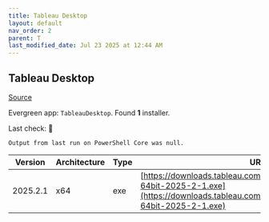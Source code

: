 ```yaml
---
title: Tableau Desktop
layout: default
nav_order: 2
parent: T
last_modified_date: Jul 23 2025 at 12:44 AM
---
```


## Tableau Desktop

[Source](https://www.tableau.com/)

Evergreen app: `TableauDesktop`. Found **1** installer.

Last check: 🔴
```
Output from last run on PowerShell Core was null.
```

| Version  | Architecture | Type | URI                                                                                                                                                      |
| -------- | ------------ | ---- | -------------------------------------------------------------------------------------------------------------------------------------------------------- |
| 2025.2.1 | x64          | exe  | [https://downloads.tableau.com/tssoftware/TableauDesktop-64bit-2025-2-1.exe](https://downloads.tableau.com/tssoftware/TableauDesktop-64bit-2025-2-1.exe) |
